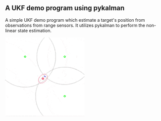  ## A UKF demo program using pykalman

A simple UKF demo program which estimate a target's position from observations from range sensors. It utilizes pykalman to perform the non-linear state estimation.

![ukf.gif](ukf.gif "ukf.gif")
